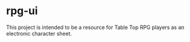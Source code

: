 # rpg-ui

This project is intended to be a resource for Table Top RPG players as an electronic character sheet.

